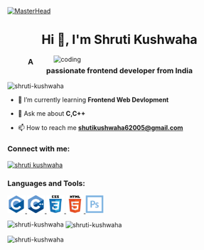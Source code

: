 [![MasterHead](https://www.springboard.com/blog/wp-content/uploads/2021/10/shutterstock_1918015178-scaled.jpg)](https://shruti-kushwaha.io)
<h1 align="center">Hi 👋, I'm Shruti Kushwaha</h1>
<img align="right" alt="coding" width="400" src="https://media.tenor.com/S59bPkT0pqcAAAAC/programming.gif">
<h3 align="center">A passionate frontend developer from India</h3>

<p align="left"> <img src="https://komarev.com/ghpvc/?username=shruti-kushwaha&label=Profile%20views&color=0e75b6&style=flat" alt="shruti-kushwaha" /> </p>

- 🌱 I’m currently learning **Frontend Web Devlopment**

- 💬 Ask me about **C,C++**

- 📫 How to reach me **shutikushwaha62005@gmail.com**

<h3 align="left">Connect with me:</h3>
<p align="left">
<a href="https://linkedin.com/in/shruti kushwaha" target="blank"><img align="center" src="https://raw.githubusercontent.com/rahuldkjain/github-profile-readme-generator/master/src/images/icons/Social/linked-in-alt.svg" alt="shruti kushwaha" height="30" width="40" /></a>
</p>

<h3 align="left">Languages and Tools:</h3>
<p align="left"> <a href="https://www.cprogramming.com/" target="_blank" rel="noreferrer"> <img src="https://raw.githubusercontent.com/devicons/devicon/master/icons/c/c-original.svg" alt="c" width="40" height="40"/> </a> <a href="https://www.w3schools.com/cpp/" target="_blank" rel="noreferrer"> <img src="https://raw.githubusercontent.com/devicons/devicon/master/icons/cplusplus/cplusplus-original.svg" alt="cplusplus" width="40" height="40"/> </a> <a href="https://www.w3schools.com/css/" target="_blank" rel="noreferrer"> <img src="https://raw.githubusercontent.com/devicons/devicon/master/icons/css3/css3-original-wordmark.svg" alt="css3" width="40" height="40"/> </a> <a href="https://www.w3.org/html/" target="_blank" rel="noreferrer"> <img src="https://raw.githubusercontent.com/devicons/devicon/master/icons/html5/html5-original-wordmark.svg" alt="html5" width="40" height="40"/> </a> <a href="https://www.photoshop.com/en" target="_blank" rel="noreferrer"> <img src="https://raw.githubusercontent.com/devicons/devicon/master/icons/photoshop/photoshop-line.svg" alt="photoshop" width="40" height="40"/> </a> </p>

<p><img align="left" src="https://github-readme-stats.vercel.app/api/top-langs?username=shruti-kushwaha&show_icons=true&locale=en&layout=compact" alt="shruti-kushwaha" /></p>

<p>&nbsp;<img align="center" src="https://github-readme-stats.vercel.app/api?username=shruti-kushwaha&show_icons=true&locale=en" alt="shruti-kushwaha" /></p>

<p><img align="center" src="https://github-readme-streak-stats.herokuapp.com/?user=shruti-kushwaha&" alt="shruti-kushwaha" /></p>
